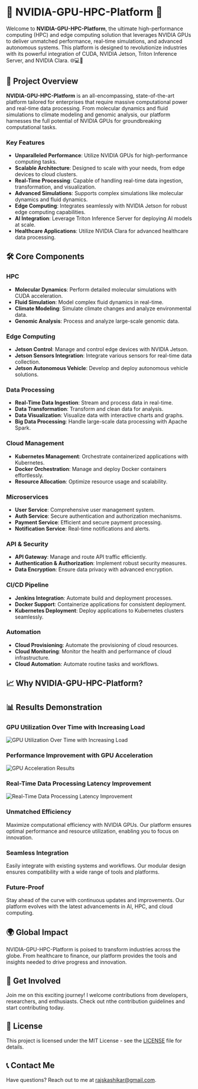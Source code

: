 # 🌟 NVIDIA-GPU-HPC-Platform 🌟

Welcome to **NVIDIA-GPU-HPC-Platform**, the ultimate high-performance computing (HPC) and edge computing solution that leverages NVIDIA GPUs to deliver unmatched performance, real-time simulations, and advanced autonomous systems. This platform is designed to revolutionize industries with its powerful integration of CUDA, NVIDIA Jetson, Triton Inference Server, and NVIDIA Clara. 🌐💻🚀
 
## 🚀 Project Overview

**NVIDIA-GPU-HPC-Platform** is an all-encompassing, state-of-the-art platform tailored for enterprises that require massive computational power and real-time data processing. From molecular dynamics and fluid simulations to climate modeling and genomic analysis, our platform harnesses the full potential of NVIDIA GPUs for groundbreaking computational tasks.

### Key Features

- **Unparalleled Performance**: Utilize NVIDIA GPUs for high-performance computing tasks.
- **Scalable Architecture**: Designed to scale with your needs, from edge devices to cloud clusters.
- **Real-Time Processing**: Capable of handling real-time data ingestion, transformation, and visualization.
- **Advanced Simulations**: Supports complex simulations like molecular dynamics and fluid dynamics.
- **Edge Computing**: Integrates seamlessly with NVIDIA Jetson for robust edge computing capabilities.
- **AI Integration**: Leverage Triton Inference Server for deploying AI models at scale.
- **Healthcare Applications**: Utilize NVIDIA Clara for advanced healthcare data processing.

## 🛠️ Core Components

### HPC
- **Molecular Dynamics**: Perform detailed molecular simulations with CUDA acceleration.
- **Fluid Simulation**: Model complex fluid dynamics in real-time.
- **Climate Modeling**: Simulate climate changes and analyze environmental data.
- **Genomic Analysis**: Process and analyze large-scale genomic data.

### Edge Computing
- **Jetson Control**: Manage and control edge devices with NVIDIA Jetson.
- **Jetson Sensors Integration**: Integrate various sensors for real-time data collection.
- **Jetson Autonomous Vehicle**: Develop and deploy autonomous vehicle solutions.

### Data Processing
- **Real-Time Data Ingestion**: Stream and process data in real-time.
- **Data Transformation**: Transform and clean data for analysis.
- **Data Visualization**: Visualize data with interactive charts and graphs.
- **Big Data Processing**: Handle large-scale data processing with Apache Spark.

### Cloud Management
- **Kubernetes Management**: Orchestrate containerized applications with Kubernetes.
- **Docker Orchestration**: Manage and deploy Docker containers effortlessly.
- **Resource Allocation**: Optimize resource usage and scalability.

### Microservices
- **User Service**: Comprehensive user management system.
- **Auth Service**: Secure authentication and authorization mechanisms.
- **Payment Service**: Efficient and secure payment processing.
- **Notification Service**: Real-time notifications and alerts.

### API & Security
- **API Gateway**: Manage and route API traffic efficiently.
- **Authentication & Authorization**: Implement robust security measures.
- **Data Encryption**: Ensure data privacy with advanced encryption.

### CI/CD Pipeline
- **Jenkins Integration**: Automate build and deployment processes.
- **Docker Support**: Containerize applications for consistent deployment.
- **Kubernetes Deployment**: Deploy applications to Kubernetes clusters seamlessly.

### Automation
- **Cloud Provisioning**: Automate the provisioning of cloud resources.
- **Cloud Monitoring**: Monitor the health and performance of cloud infrastructure.
- **Cloud Automation**: Automate routine tasks and workflows.

## 📈 Why NVIDIA-GPU-HPC-Platform?

## 📊 Results Demonstration

### GPU Utilization Over Time with Increasing Load
![GPU Utilization Over Time with Increasing Load](https://github.com/user-attachments/assets/f7bf760d-8433-4501-b33c-3c47711796d6)

### Performance Improvement with GPU Acceleration
![GPU Acceleration Results](https://github.com/user-attachments/assets/f4c286d9-1126-411e-b938-ae7f17e24330)

### Real-Time Data Processing Latency Improvement
![Real-Time Data Processing Latency Improvement](https://github.com/user-attachments/assets/0f2a7e5d-d725-4d86-8d25-7ef5f4d87eaf)


### Unmatched Efficiency
Maximize computational efficiency with NVIDIA GPUs. Our platform ensures optimal performance and resource utilization, enabling you to focus on innovation.

### Seamless Integration
Easily integrate with existing systems and workflows. Our modular design ensures compatibility with a wide range of tools and platforms.

### Future-Proof
Stay ahead of the curve with continuous updates and improvements. Our platform evolves with the latest advancements in AI, HPC, and cloud computing.

## 🌍 Global Impact

NVIDIA-GPU-HPC-Platform is poised to transform industries across the globe. From healthcare to finance, our platform provides the tools and insights needed to drive progress and innovation.

## 🤝 Get Involved

Join me on this exciting journey! I welcome contributions from developers, researchers, and enthusiasts. Check out nthe contribution guidelines and start contributing today.

## 📜 License

This project is licensed under the MIT License - see the [LICENSE](LICENSE) file for details.

## 📞 Contact Me

Have questions? Reach out to me at [rajskashikar@gmail.com](mailto:rajskashikar@gmail.com).
